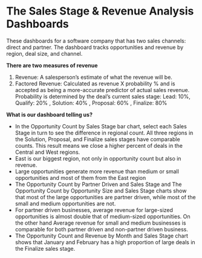 # The Sales Stage & Revenue Analysis Dashboards 
These dashboards for a software company that has two sales channels: direct and partner. The dashboard tracks opportunities and revenue by region, deal size, and channel.

**There are two measures of revenue**
1. Revenue: A salesperson’s estimate of what the revenue will be.
2. Factored Revenue: Calculated as revenue X probability % and is accepted as being a more-accurate predictor of actual sales revenue. Probability is determined by the deal’s current sales stage: Lead: 10%, Qualify: 20% , Solution: 40% , Proposal: 60% , Finalize: 80%

**What is our dashboard telling us?**
- In the Opportunity Count by Sales Stage bar chart, select each Sales Stage in turn to see the difference in regional count. All three regions in the Solution, Proposal, and Finalize sales stages have comparable counts. This result means we close a higher percent of deals in the Central and West regions.
- East is our biggest region, not only in opportunity count but also in revenue.
- Large opportunities generate more revenue than medium or small opportunities and most of them from the East region 
- The Opportunity Count by Partner Driven and Sales Stage and The Opportunity Count by Opportunity Size and Sales Stage charts show that most of the large opportunities are partner driven, while most of the small and medium opportunities are not.
- For partner driven businesses, average revenue for large-sized opportunities is almost double that of medium-sized opportunities. On the other hand Average revenue for small and medium businesses is comparable for both partner driven and non-partner driven business.
- The Opportunity Count and Revenue by Month and Sales Stage chart shows that January and February has a high proportion of large deals in the Finalize sales stage.












